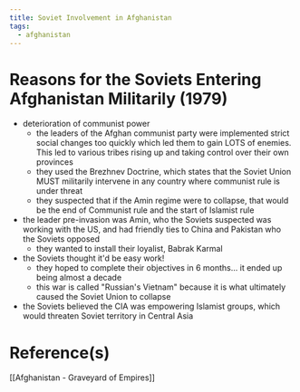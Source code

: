 ```yaml
---
title: Soviet Involvement in Afghanistan
tags:
  - afghanistan 
---
```

# Reasons for the Soviets Entering Afghanistan Militarily (1979)
- deterioration of communist power
	- the leaders of the Afghan communist party were implemented strict social changes too quickly which led them to gain LOTS of enemies. This led to various tribes rising up and taking control over their own provinces
	- they used the Brezhnev Doctrine, which states that the Soviet Union MUST militarily intervene in any country where communist rule is under threat
	- they suspected that if the Amin regime were to collapse, that would be the end of Communist rule and the start of Islamist rule
- the leader pre-invasion was Amin, who the Soviets suspected was working with the US, and had friendly ties to China and Pakistan who the Soviets opposed
	- they wanted to install their loyalist, Babrak Karmal
- the Soviets thought it'd be easy work!
	- they hoped to complete their objectives in 6 months... it ended up being almost a decade
	- this war is called "Russian's Vietnam" because it is what ultimately caused the Soviet Union to collapse
- the Soviets believed the CIA was empowering Islamist groups, which would threaten Soviet territory in Central Asia

# Reference(s)
[[Afghanistan - Graveyard of Empires]]

